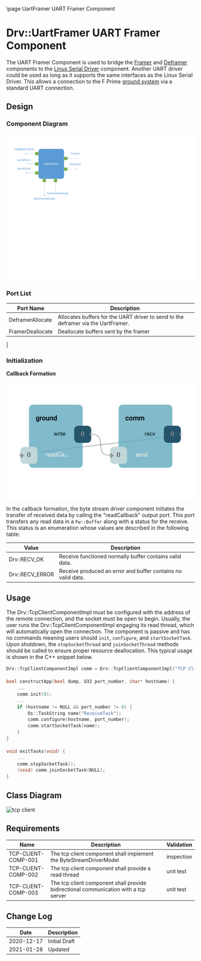 \page UartFramer UART Framer Component
# Drv::UartFramer UART Framer Component

The UART Framer Component is used to bridge the [Framer](../../Svc/Framer/docs/sdd.md) and 
[Deframer](../../Svc/Deframer/docs/sdd.md) components to the [Linux Serial Driver](../LinuxSerialDriver/) component.
Another UART driver could be used as long as it supports the same interfaces as the Linux Serial Driver.
This allows a connection to the F Prime [ground system](https://github.com/fprime-community/fprime-gds) via a standard
UART connection.


## Design

### Component Diagram

![Component Diagram](img/UartFramer.svg)

### Port List

|Port Name|Description|
|---|---|
|DeframerAllocate|Allocates buffers for the UART driver to send to the deframer via the UartFramer.|
|FramerDeallocate|Deallocate buffers sent by the framer|
|

### Initialization


**Callback Formation**

![Callback](../../ByteStreamDriverModel/docs/img/canvas-callback.png)

In the callback formation, the byte stream driver component initiates the transfer of received data by calling the
"readCallback" output port. This port transfers any read data in a `Fw::Buffer` along with a status for the receive.
This status is an enumeration whose values are described in the following table:

| Value | Description |
|---|---|
| Drv::RECV_OK    | Receive functioned normally buffer contains valid data. |
| Drv::RECV_ERROR | Receive produced an error and buffer contains no valid data. |

## Usage

The Drv::TcpClientComponentImpl must be configured with the address of the remote connection, and the socket must be
open to begin. Usually, the user runs the Drv::TcpClientComponentImpl engaging its read thread, which will automatically
open the  connection. The component is passive and has no commands meaning users should `init`, `configure`, and
`startSocketTask`. Upon shutdown, the `stopSocketThread` and `joinSocketThread` methods should be called to ensure
proper resource deallocation. This typical usage is shown in the C++ snippet below.

```c++
Drv::TcpClientComponentImpl comm = Drv::TcpClientComponentImpl("TCP Client");

bool constructApp(bool dump, U32 port_number, char* hostname) {
    ...
    comm.init(0);
    ...
    if (hostname != NULL && port_number != 0) {
        Os::TaskString name("ReceiveTask");
        comm.configure(hostname, port_number);
        comm.startSocketTask(name);
    }
}

void exitTasks(void) {
    ...
    comm.stopSocketTask();
    (void) comm.joinSocketTask(NULL);
}
```
## Class Diagram
![tcp client](./img/class_diagram_tcp_client.png)

## Requirements

| Name | Description | Validation |
|---|---|---|
| TCP-CLIENT-COMP-001 | The tcp client component shall implement the ByteStreamDriverModel  | inspection |
| TCP-CLIENT-COMP-002 | The tcp client component shall provide a read thread | unit test |
| TCP-CLIENT-COMP-003 | The tcp client component shall provide bidirectional communication with a tcp server | unit test |

## Change Log

| Date | Description |
|---|---|
| 2020-12-17 | Initial Draft |
| 2021-01-28 | Updated |
